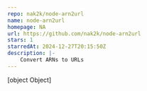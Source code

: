 ```yaml
---
repo: nak2k/node-arn2url
name: node-arn2url
homepage: NA
url: https://github.com/nak2k/node-arn2url
stars: 1
starredAt: 2024-12-27T20:15:50Z
description: |-
    Convert ARNs to URLs
---
```


[object Object]
